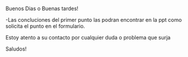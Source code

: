 Buenos Dias o Buenas tardes!

-Las concluciones del primer punto las podran encontrar en la ppt como solicita el punto en el formulario.

Estoy atento a su contacto por cualquier duda o problema que surja 

Saludos!
